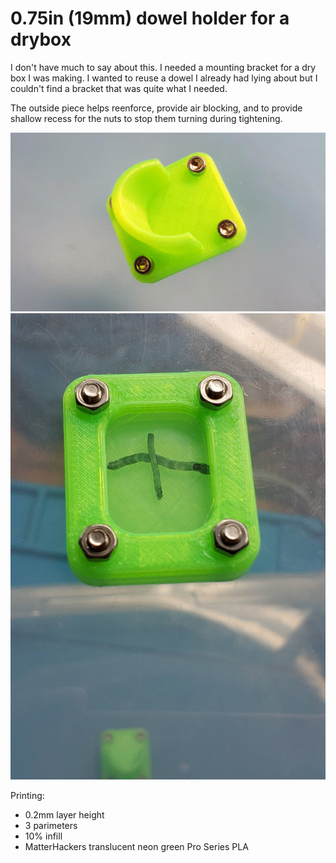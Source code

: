 # 0.75in (19mm) dowel holder for a drybox

I don't have much to say about this. I needed a mounting bracket for a dry box I was making. I wanted to reuse a dowel I already had lying about but I couldn't find a bracket that was quite what I needed.

The outside piece helps reenforce, provide air blocking, and to provide shallow recess for the nuts to stop them turning during tightening.

![inside portion of dowel bracket](images/inside.jpg)
![outside portion of dowel bracket](images/outside.jpg)

Printing:

* 0.2mm layer height
* 3 parimeters
* 10% infill
* MatterHackers translucent neon green Pro Series PLA
